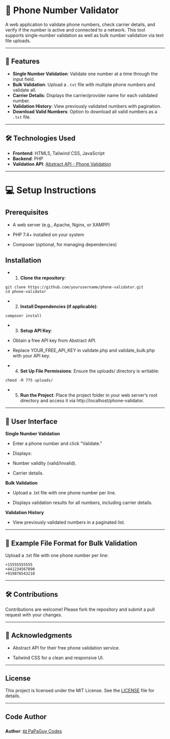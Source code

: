 # 📱 Phone Number Validator

A web application to validate phone numbers, check carrier details, and verify if the number is active and connected to a network. This tool supports single-number validation as well as bulk number validation via text file uploads.  

---

## 🚀 Features

- **Single Number Validation**: Validate one number at a time through the input field.
- **Bulk Validation**: Upload a `.txt` file with multiple phone numbers and validate all.
- **Carrier Details**: Displays the carrier/provider name for each validated number.
- **Validation History**: View previously validated numbers with pagination.
- **Download Valid Numbers**: Option to download all valid numbers as a `.txt` file.

---

## 🛠️ Technologies Used

- **Frontend**: HTML5, Tailwind CSS, JavaScript
- **Backend**: PHP
- **Validation API**: [Abstract API - Phone Validation](https://www.abstractapi.com/phone-validation-api)

---

# 💻 Setup Instructions

## Prerequisites

- A web server (e.g., Apache, Nginx, or XAMPP)

- PHP 7.4+ installed on your system

- Composer (optional, for managing dependencies)


## Installation

- 1. **Clone the repository**:
```
git clone https://github.com/yourusername/phone-validator.git
cd phone-validator
```

- 2. **Install Dependencies (if applicable)**:
```
composer install
```

- 3. **Setup API Key**:

- Obtain a free API key from Abstract API.

- Replace YOUR_FREE_API_KEY in validate.php and validate_bulk.php with your API key.



- 4. **Set Up File Permissions**: Ensure the uploads/ directory is writable:
```
chmod -R 775 uploads/
```

- 5. **Run the Project**: Place the project folder in your web server’s root directory and access it via http://localhost/phone-validator.


---


## 🎨 User Interface

**Single Number Validation**

- Enter a phone number and click "Validate."

- Displays:

* Number validity (valid/invalid).

* Carrier details.


**Bulk Validation**

- Upload a .txt file with one phone number per line.

- Displays validation results for all numbers, including carrier details.


**Validation History**

- View previously validated numbers in a paginated list.


---


## 📂 Example File Format for Bulk Validation

Upload a .txt file with one phone number per line:
```
+15555555555
+441234567890
+919876543210
```

---

## 🛠️ Contributions

Contributions are welcome! Please fork the repository and submit a pull request with your changes.


---

## 🌟 Acknowledgments

- Abstract API for their free phone validation service.

- Tailwind CSS for a clean and responsive UI.

---

## License

This project is licensed under the MIT License. See the [LICENSE](LICENSE) file for details.

---

## Code Author

**Author**: [🜲 PaPaGuy Codes](https://github.com/papaguycodes)

